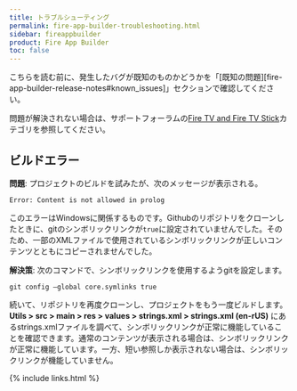 ```yaml
---
title: トラブルシューティング
permalink: fire-app-builder-troubleshooting.html
sidebar: fireappbuilder
product: Fire App Builder
toc: false
---
```


こちらを読む前に、発生したバグが既知のものかどうかを「[既知の問題][fire-app-builder-release-notes#known_issues]」セクションで確認してください。 

問題が解決されない場合は、サポートフォーラムの[Fire TV and Fire TV Stick](https://forums.developer.amazon.com/spaces/43/Fire+TV+and+Fire+TV+Stick.html)カテゴリを参照してください。

## ビルドエラー

**問題**: プロジェクトのビルドを試みたが、次のメッセージが表示される。

```
Error: Content is not allowed in prolog
```

このエラーはWindowsに関係するものです。Githubのリポジトリをクローンしたときに、gitのシンボリックリンクが`true`に設定されていませんでした。そのため、一部のXMLファイルで使用されているシンボリックリンクが正しいコンテンツとともにコピーされませんでした。

**解決策**: 次のコマンドで、シンボリックリンクを使用するようgitを設定します。

```
git config –global core.symlinks true 
```

続いて、リポジトリを再度クローンし、プロジェクトをもう一度ビルドします。**Utils > src > main > res > values > strings.xml > strings.xml (en-rUS)** にあるstrings.xmlファイルを調べて、シンボリックリンクが正常に機能していることを確認できます。通常のコンテンツが表示される場合は、シンボリックリンクが正常に機能しています。一方、短い参照しか表示されない場合は、シンボリックリンクが機能していません。

{% include links.html %}

